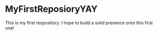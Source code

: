# MyFirstReposioryYAY
This is my first respository. I hope to build a solid presence onto this first one!

